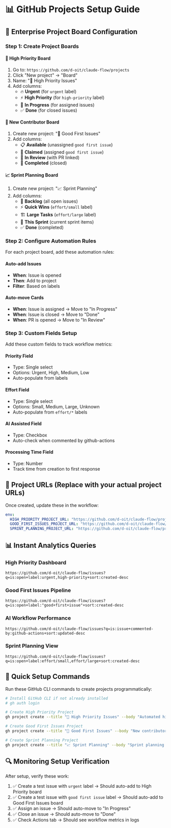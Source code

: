 # 📊 GitHub Projects Setup Guide

## 🎯 Enterprise Project Board Configuration

### Step 1: Create Project Boards

#### 🚨 **High Priority Board**
1. Go to: `https://github.com/d-oit/claude-flow/projects`
2. Click "New project" → "Board"
3. Name: "🚨 High Priority Issues"
4. Add columns:
   - 🔥 **Urgent** (for `urgent` label)
   - ⚡ **High Priority** (for `high-priority` label)
   - 🔧 **In Progress** (for assigned issues)
   - ✅ **Done** (for closed issues)

#### 🌟 **New Contributor Board**
1. Create new project: "🌟 Good First Issues"
2. Add columns:
   - 📋 **Available** (unassigned `good first issue`)
   - 👋 **Claimed** (assigned `good first issue`)
   - 🔄 **In Review** (with PR linked)
   - 🎉 **Completed** (closed)

#### 📈 **Sprint Planning Board**
1. Create new project: "📈 Sprint Planning"
2. Add columns:
   - 🎯 **Backlog** (all open issues)
   - ⚡ **Quick Wins** (`effort/small` label)
   - 🏗️ **Large Tasks** (`effort/large` label)
   - 🚀 **This Sprint** (current sprint items)
   - ✅ **Done** (completed)

### Step 2: Configure Automation Rules

For each project board, add these automation rules:

#### Auto-add Issues
- **When**: Issue is opened
- **Then**: Add to project
- **Filter**: Based on labels

#### Auto-move Cards
- **When**: Issue is assigned → Move to "In Progress"
- **When**: Issue is closed → Move to "Done"
- **When**: PR is opened → Move to "In Review"

### Step 3: Custom Fields Setup

Add these custom fields to track workflow metrics:

#### Priority Field
- Type: Single select
- Options: Urgent, High, Medium, Low
- Auto-populate from labels

#### Effort Field  
- Type: Single select
- Options: Small, Medium, Large, Unknown
- Auto-populate from `effort/*` labels

#### AI Assisted Field
- Type: Checkbox
- Auto-check when commented by github-actions

#### Processing Time Field
- Type: Number
- Track time from creation to first response

## 🔧 Project URLs (Replace with your actual project URLs)

Once created, update these in the workflow:

```yaml
env:
  HIGH_PRIORITY_PROJECT_URL: "https://github.com/d-oit/claude-flow/projects/1"
  GOOD_FIRST_ISSUES_PROJECT_URL: "https://github.com/d-oit/claude-flow/projects/2"  
  SPRINT_PLANNING_PROJECT_URL: "https://github.com/d-oit/claude-flow/projects/3"
```

## 📊 Instant Analytics Queries

### High Priority Dashboard
```
https://github.com/d-oit/claude-flow/issues?q=is:open+label:urgent,high-priority+sort:created-desc
```

### Good First Issues Pipeline
```
https://github.com/d-oit/claude-flow/issues?q=is:open+label:"good+first+issue"+sort:created-desc
```

### AI Workflow Performance
```
https://github.com/d-oit/claude-flow/issues?q=is:issue+commented-by:github-actions+sort:updated-desc
```

### Sprint Planning View
```
https://github.com/d-oit/claude-flow/issues?q=is:open+label:effort/small,effort/large+sort:created-desc
```

## 🎯 Quick Setup Commands

Run these GitHub CLI commands to create projects programmatically:

```bash
# Install GitHub CLI if not already installed
# gh auth login

# Create High Priority Project
gh project create --title "🚨 High Priority Issues" --body "Automated high-priority issue tracking"

# Create Good First Issues Project  
gh project create --title "🌟 Good First Issues" --body "New contributor onboarding pipeline"

# Create Sprint Planning Project
gh project create --title "📈 Sprint Planning" --body "Sprint planning and effort tracking"
```

## 🔍 Monitoring Setup Verification

After setup, verify these work:

1. ✅ Create a test issue with `urgent` label → Should auto-add to High Priority board
2. ✅ Create a test issue with `good first issue` label → Should auto-add to Good First Issues board  
3. ✅ Assign an issue → Should auto-move to "In Progress"
4. ✅ Close an issue → Should auto-move to "Done"
5. ✅ Check Actions tab → Should see workflow metrics in logs